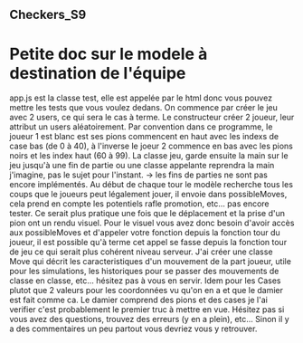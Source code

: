 ## Checkers_S9

# Petite doc sur le modele à destination de l'équipe
app.js est la classe test, elle est appelée par le html donc vous pouvez mettre les tests que vous voulez dedans.
On commence par créer le jeu avec 2 users, ce qui sera le cas à terme. Le constructeur créer 2 joueur, leur attribut un users aléatoirement.
Par convention dans ce programme, le joueur 1 est blanc est ses pions commencent en haut avec les indexs de case bas (de 0 à 40), à l'inverse le joeur 2 commence en bas avec les pions noirs et les index haut (60 à 99).
La classe jeu, garde ensuite la main sur le jeu jusqu'à une fin de partie ou une classe appelante reprendra la main j'imagine, pas le sujet pour l'instant.
-> les fins de parties ne sont pas encore implémentés.
Au début de chaque tour le modèle recherche tous les coups que le joueurs peut légalement jouer, il envoie dans possibleMoves, cela prend en compte les potentiels rafle promotion, etc... pas encore tester. Ce serait plus pratique une fois que le déplacement et la prise d'un pion ont un rendu visuel.
Pour le visuel vous avez donc besoin d'avoir accès aux possibleMoves et d'appeler votre fonction depuis la fonction tour du joueur, il est possible qu'à terme cet appel se fasse depuis la fonction tour de jeu ce qui serait plus cohérent niveau serveur.
J'ai créer une classe Move qui décrit les caracteristiques d'un mouvement de la part joueur, utile pour les simulations, les historiques pour se passer des mouvements de classe en classe, etc... hésitez pas à vous en servir. Idem pour les Cases plutot que 2 valeurs pour les coordonnées vu qu'on en a et que le damier est fait comme ca.
Le damier comprend des pions et des cases je l'ai verifier c'est probablement le premier truc à mettre en vue.
Hésitez pas si vous avez des questions, trouvez des erreurs (y en a plein), etc... Sinon il y a des commentaires un peu partout vous devriez vous y retrouver.
